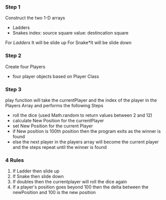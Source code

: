 ### Step 1
Construct the two 1-D arrays 
- Ladders
- Snakes
index: source square
value: destincation square

For *Ladders* It will be slide up
For Snake*It will be slide down

### Step 2
Create four Players
- four player objects based on Player Class

### Step 3
play function will take the currentPlayer and the index of the player in the Players Array and performs the following Steps
- roll the dice (used Math.random to return values between 2 and 12)
- calculate New Position for the currentPlayer
- set New Position for the current Player
- if New position is 100th position then the program exits as the winner is found
- else the next player in the players array will become the current player and the steps repeat until the winner is found

### 4 Rules
1) If Ladder then slide up
2) If Snake then slide down
3) If doubles then the currentplayer will roll the dice again
4) If a player's position goes beyond 100 then the delta between the newPosition and 100 is the new position 
